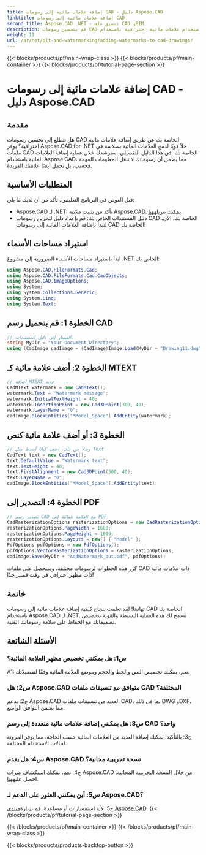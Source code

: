 ```yaml
---
title: إضافة علامات مائية إلى رسومات CAD - دليل Aspose.CAD
linktitle: إضافة علامات مائية إلى رسومات CAD
second_title: Aspose.CAD .NET - تنسيق ملف CAD وBIM
description: قم بتحسين رسومات CAD الخاصة بك باستخدام علامات مائية احترافية باستخدام Aspose.CAD لـ .NET. اتبع دليلنا خطوة بخطوة للحصول على تصميمات مخصصة وجذابة.
weight: 11
url: /ar/net/plt-and-watermarking/adding-watermarks-to-cad-drawings/
---
```


{{< blocks/products/pf/main-wrap-class >}}
{{< blocks/products/pf/main-container >}}
{{< blocks/products/pf/tutorial-page-section >}}

# إضافة علامات مائية إلى رسومات CAD - دليل Aspose.CAD

## مقدمة

هل تتطلع إلى تحسين رسومات CAD الخاصة بك عن طريق إضافة علامات مائية احترافية؟ يوفر Aspose.CAD for .NET حلاً قويًا لدمج العلامات المائية بسلاسة في ملفات CAD الخاصة بك. في هذا الدليل التفصيلي، سنرشدك خلال عملية إضافة العلامات المائية باستخدام Aspose.CAD، مما يضمن أن رسوماتك لا تنقل المعلومات المهمة فحسب، بل تحمل أيضًا علامتك الفريدة.

## المتطلبات الأساسية

قبل الغوص في البرنامج التعليمي، تأكد من أن لديك ما يلي:
-  Aspose.CAD لـ .NET: تأكد من تثبيت مكتبة Aspose.CAD. يمكنك تنزيله[هنا](https://releases.aspose.com/cad/net/).
- دليل المستندات الخاص بك: قم بإعداد دليل لتخزين رسومات CAD الخاصة بك.
الآن، لنبدأ بإضافة العلامات المائية إلى رسومات CAD الخاصة بك!

## استيراد مساحات الأسماء

ابدأ باستيراد مساحات الأسماء الضرورية إلى مشروع .NET الخاص بك:

```csharp
using Aspose.CAD.FileFormats.Cad;
using Aspose.CAD.FileFormats.Cad.CadObjects;
using Aspose.CAD.ImageOptions;
using System;
using System.Collections.Generic;
using System.Linq;
using System.Text;
```

## الخطوة 1: قم بتحميل رسم CAD

```csharp
// المسار إلى دليل المستندات.
string MyDir = "Your Document Directory";
using (CadImage cadImage = (CadImage)Image.Load(MyDir + "Drawing11.dwg")) {
```

## الخطوة 2: أضف علامة مائية كـ MTEXT

```csharp
// إضافة MTEXT جديد
CadMText watermark = new CadMText();
watermark.Text = "Watermark message";
watermark.InitialTextHeight = 40;
watermark.InsertionPoint = new Cad3DPoint(300, 40);
watermark.LayerName = "0";
cadImage.BlockEntities["*Model_Space"].AddEntity(watermark);
```

## الخطوة 3: أو أضف علامة مائية كنص

```csharp
// وبدلاً من ذلك، أضف كيانًا أبسط مثل Text
CadText text = new CadText();
text.DefaultValue = "Watermark text";
text.TextHeight = 40;
text.FirstAlignment = new Cad3DPoint(300, 40);
text.LayerName = "0";
cadImage.BlockEntities["*Model_Space"].AddEntity(text);
```

## الخطوة 4: التصدير إلى PDF

```csharp
// تصدير رسم CAD مع العلامة المائية إلى PDF
CadRasterizationOptions rasterizationOptions = new CadRasterizationOptions();
rasterizationOptions.PageWidth = 1600;
rasterizationOptions.PageHeight = 1600;
rasterizationOptions.Layouts = new[] { "Model" };
PdfOptions pdfOptions = new PdfOptions();
pdfOptions.VectorRasterizationOptions = rasterizationOptions;
cadImage.Save(MyDir + "AddWatermark_out.pdf", pdfOptions);
```

كرر هذه الخطوات لرسومات مختلفة، وستحصل على ملفات CAD ذات علامات مائية ذات مظهر احترافي في وقت قصير جدًا!

## خاتمة

تهانينا! لقد تعلمت بنجاح كيفية إضافة علامات مائية إلى رسومات CAD الخاصة بك باستخدام Aspose.CAD لـ .NET. تسمح لك هذه العملية البسيطة والقوية بتخصيص تصميماتك مع الحفاظ على سلامة رسوماتك الفنية.

## الأسئلة الشائعة

### س1: هل يمكنني تخصيص مظهر العلامة المائية؟

A1: نعم، يمكنك تخصيص النص والخط والحجم وموضع العلامة المائية وفقًا لتفضيلاتك.

### س2: هل Aspose.CAD متوافق مع تنسيقات ملفات CAD المختلفة؟

ج2: يدعم Aspose.CAD العديد من تنسيقات ملفات CAD، بما في ذلك DWG وDXF، مما يضمن التوافق الواسع.

### س3: هل يمكنني إضافة علامات مائية متعددة إلى رسم CAD واحد؟

ج3: بالتأكيد! يمكنك إضافة العديد من العلامات المائية حسب الحاجة، مما يوفر المرونة لحالات الاستخدام المختلفة.

### س4: هل يقدم Aspose.CAD نسخة تجريبية مجانية؟

ج4: نعم، يمكنك استكشاف ميزات Aspose.CAD من خلال النسخة التجريبية المجانية. احصل عليه[هنا](https://releases.aspose.com/).

### س5: أين يمكنني العثور على الدعم لـ Aspose.CAD؟

 ج5: لأية استفسارات أو مساعدة، قم بزيارة[منتدى Aspose.CAD](https://forum.aspose.com/c/cad/19).
{{< /blocks/products/pf/tutorial-page-section >}}

{{< /blocks/products/pf/main-container >}}
{{< /blocks/products/pf/main-wrap-class >}}

{{< blocks/products/products-backtop-button >}}
